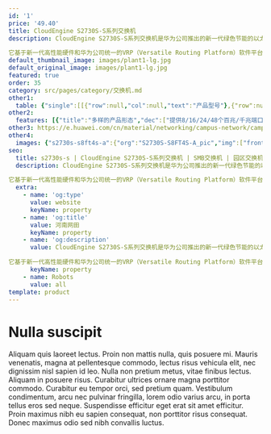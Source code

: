 ```yaml
---
id: '1'
price: '49.40'
title: CloudEngine S2730S-S系列交换机
description: CloudEngine S2730S-S系列交换机是华为公司推出的新一代绿色节能的以太智能百兆/千兆接入交换机。

它基于新一代高性能硬件和华为公司统一的VRP（Versatile Routing Platform）软件平台，灵活的以太组网，多样的安全控制等特点，支持多种三层路由协议，具备更高性能和更丰富的业务处理能力，广泛应用于企业园区接入，百兆、千兆到桌面等多种应用场景。
default_thumbnail_image: images/plant1-lg.jpg
default_original_image: images/plant1-lg.jpg
featured: true
order: 35
category: src/pages/category/交换机.md
other1: 
  table: {"single":[[{"row":null,"col":null,"text":"产品型号"},{"row":null,"col":null,"text":"S2730S-S8FT4S-A\nS2730S-S8FP4S-A"},{"row":null,"col":null,"text":"S2730S-S16FT4S-A\nS2730S-S16FP4S-A"},{"row":null,"col":null,"text":"S2730S-S24FT4S-A\nS2730S-S24FP4S-A"},{"row":null,"col":null,"text":"S2730S-S48FT4S-A"}],[{"row":null,"col":null,"text":"交换容量"},{"row":null,"col":null,"text":"336Gbps"},{"row":null,"col":null,"text":"336Gbps"},{"row":null,"col":null,"text":"336Gbps"},{"row":null,"col":null,"text":"432Gbps"}],[{"row":null,"col":null,"text":"包转发率"},{"row":null,"col":null,"text":"12.6Mpps"},{"row":null,"col":null,"text":"19.2Mpps"},{"row":null,"col":null,"text":"25.8Mpps"},{"row":null,"col":null,"text":"45.6Mpps"}],[{"row":null,"col":null,"text":"固定端口"},{"row":null,"col":null,"text":"4个10/100Base-T以太网端口，4个10/100/1000Base-T以太网端口，4个千兆SFP"},{"row":null,"col":null,"text":"8个10/100BASE-TX以太网端口，8个10/100/1000BASE-T以太网端口，4个千兆SFP"},{"row":null,"col":null,"text":"12个10/100BASE-TX以太网端口，12个10/100/1000BASE-T以太网端口，4个千兆SFP"},{"row":null,"col":null,"text":"24个10/100BASE-TX以太网端口，24个10/100/1000BASE-T以太网端口，4个千兆SFP"}],[{"row":null,"col":null,"text":"PoE+"},{"row":null,"col":"4","text":"S2730S-S8FP4S-A：支持\nS2730S-S16FP4S-A：支持\nS2730S-S24FP4S-A：支持\n其他：不支持"}],[{"row":null,"col":null,"text":"MAC特性"},{"row":null,"col":"4","text":"支持16K MAC地址\n支持MAC地址自动学习和老化\n支持静态、动态、黑洞MAC表项\n支持接口MAC地址学习个数限制"}],[{"row":null,"col":null,"text":"VLAN特性"},{"row":null,"col":"4","text":"支持4K个VLAN\n支持基于MAC/协议/IP子网/策略/端口的VLAN\n支持基于端口的QinQ"}],[{"row":null,"col":null,"text":"IP路由"},{"row":null,"col":"4","text":"静态路由\n支持RIP、RIPng，OSPF协议"}],[{"row":null,"col":null,"text":"互通性"},{"row":null,"col":"4","text":"VBST基于VLAN生成树协议（和PVST/PVST+/RPVST 互通）\nLNP 链路类型协商协议（和DTP相似功能）\nVCMP VLAN集中管理协议（和VTP相似功能）\n详细的互联互通认证与报告，请访问这里。"}]]}
other2:
  features: [{"title":"多样的产品形态","dec":["提供8/16/24/48个百兆/千兆端口款型，满足不同场景建网需求"]},{"title":"智能的设备堆叠","dec":["基于iStack特性实现多达9台交换机堆叠，极大简化交换机设备管理"]},{"title":"丰富的节能设计","dec":["采用风扇智能调速，端口休眠及功率自动调节等技术，打造绿色节能网络"]}]
other3: https://e.huawei.com/cn/material/networking/campus-network/campusswitch/907c09018bd24ebda0d773ee30d119a7
other4:
  images: {"s2730s-s8ft4s-a":{"org":"S2730S-S8FT4S-A_pic","img":["front.png","front_left.png","front_right.png","front_top.png","rear.png","rear_top.png"]}}
seo:
  title: s2730s-s | CloudEngine S2730S-S系列交换机 | SMB交换机 | 园区交换机 | 交换机 | 企业网络
  description: CloudEngine S2730S-S系列交换机是华为公司推出的新一代绿色节能的以太智能百兆/千兆接入交换机。

它基于新一代高性能硬件和华为公司统一的VRP（Versatile Routing Platform）软件平台，灵活的以太组网，多样的安全控制等特点，支持多种三层路由协议，具备更高性能和更丰富的业务处理能力，广泛应用于企业园区接入，百兆、千兆到桌面等多种应用场景。
  extra:
    - name: 'og:type'
      value: website
      keyName: property
    - name: 'og:title'
      value: 河南网田
      keyName: property
    - name: 'og:description'
      value: CloudEngine S2730S-S系列交换机是华为公司推出的新一代绿色节能的以太智能百兆/千兆接入交换机。

它基于新一代高性能硬件和华为公司统一的VRP（Versatile Routing Platform）软件平台，灵活的以太组网，多样的安全控制等特点，支持多种三层路由协议，具备更高性能和更丰富的业务处理能力，广泛应用于企业园区接入，百兆、千兆到桌面等多种应用场景。
      keyName: property
    - name: Robots
      value: all
template: product
---
```


# Nulla suscipit

Aliquam quis laoreet lectus. Proin non mattis nulla, quis posuere mi. Mauris venenatis, magna at pellentesque commodo, lectus risus vehicula elit, nec dignissim nisl sapien id leo. Nulla non pretium metus, vitae finibus lectus. Aliquam in posuere risus. Curabitur ultrices ornare magna porttitor commodo. Curabitur eu tempor orci, sed pretium quam. Vestibulum condimentum, arcu nec pulvinar fringilla, lorem odio varius arcu, in porta tellus eros sed neque. Suspendisse efficitur eget erat sit amet efficitur. Proin maximus nibh eu sapien consequat, non porttitor risus consequat. Donec maximus odio sed nibh convallis luctus.